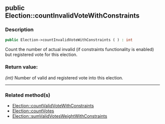 ## public Election::countInvalidVoteWithConstraints

### Description    

```php
public Election->countInvalidVoteWithConstraints ( ) : int
```

Count the number of actual invalid (if constraints functionality is enabled) but registered vote for this election.
    

### Return value:   

*(int)* Number of valid and registered vote into this election.


---------------------------------------

### Related method(s)      

* [Election::countValidVoteWithConstraints](../Election%20Class/public%20Election--countValidVoteWithConstraints.md)    
* [Election::countVotes](../Election%20Class/public%20Election--countVotes.md)    
* [Election::sumValidVotesWeightWithConstraints](../Election%20Class/public%20Election--sumValidVotesWeightWithConstraints.md)    
